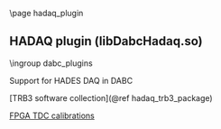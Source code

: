 \page hadaq_plugin

## HADAQ plugin (libDabcHadaq.so)

\ingroup dabc_plugins

Support for HADES DAQ in DABC <br>

[TRB3 software collection](@ref hadaq_trb3_package) <br>

[FPGA TDC calibrations](https://web-docs.gsi.de/~dabc/doc/stream/hadaq_tdc_calibr.html) <br>